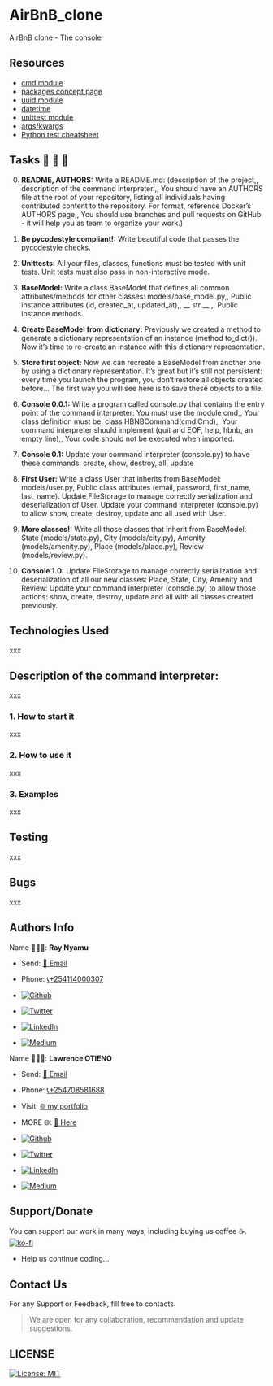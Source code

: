 # AirBnB_clone
AirBnB clone - The console

## Resources

* [cmd module](https://alx-intranet.hbtn.io/rltoken/8ecCwE6veBmm3Nppw4hz5A)
* [packages concept page](https://alx-intranet.hbtn.io)
* [uuid module](https://alx-intranet.hbtn.io/rltoken/KfL9TqwdI69W6ttG6gTPPQ)
* [datetime](https://alx-intranet.hbtn.io/rltoken/1d8I3jSKgnYAtA1IZfEDpA)
* [unittest module](https://alx-intranet.hbtn.io/rltoken/IlFiMB8UmqBG2CxA0AD3jA)
* [args/kwargs](https://alx-intranet.hbtn.io/rltoken/C_a0EKbtvKdMcwIAuSIZng)
* [Python test cheatsheet](https://alx-intranet.hbtn.io/rltoken/tgNVrKKzlWgS4dfl3mQklw)

## Tasks 🚨 🚨 🚨

0.  __README, AUTHORS:__ Write a README.md: (description of the project,, description of the command interpreter.,, You should have an AUTHORS file at the root of your repository, listing all individuals having contributed content to the repository. For format, reference Docker’s AUTHORS page,, You should use branches and pull requests on GitHub - it will help you as team to organize your work.)

1. __Be pycodestyle compliant!:__ Write beautiful code that passes the pycodestyle checks.

2. __Unittests:__ All your files, classes, functions must be tested with unit tests. Unit tests must also pass in non-interactive mode.

3. __BaseModel:__ Write a class BaseModel that defines all common attributes/methods for other classes: models/base_model.py,, Public instance attributes (id, created_at, updated_at),, __ str __ ,, Public instance methods.

4. __Create BaseModel from dictionary:__ Previously we created a method to generate a dictionary representation of an instance (method to_dict()). Now it’s time to re-create an instance with this dictionary representation.

5. __Store first object:__ Now we can recreate a BaseModel from another one by using a dictionary representation. It’s great but it’s still not persistent: every time you launch the program, you don’t restore all objects created before… The first way you will see here is to save these objects to a file.

6.  __Console 0.0.1:__ Write a program called console.py that contains the entry point of the command interpreter: You must use the module cmd,, Your class definition must be: class HBNBCommand(cmd.Cmd),, Your command interpreter should implement (quit and EOF, help, hbnb, an empty line),, Your code should not be executed when imported.

7. __Console 0.1:__ Update your command interpreter (console.py) to have these commands: create, show, destroy, all, update

8. __First User:__ Write a class User that inherits from BaseModel: models/user.py, Public class attributes (email, password, first_name, last_name). Update FileStorage to manage correctly serialization and deserialization of User. Update your command interpreter (console.py) to allow show, create, destroy, update and all used with User.

9. __More classes!:__ Write all those classes that inherit from BaseModel: State (models/state.py), City (models/city.py), Amenity (models/amenity.py), Place (models/place.py), Review (models/review.py).

10. __Console 1.0:__ Update FileStorage to manage correctly serialization and deserialization of all our new classes: Place, State, City, Amenity and Review: Update your command interpreter (console.py) to allow those actions: show, create, destroy, update and all with all classes created previously.

<!-- 11. __:__  -->

## Technologies Used

xxx

## Description of the command interpreter:

xxx

### 1. How to start it

xxx

### 2. How to use it

xxx

### 3. Examples

xxx

## Testing

xxx

## Bugs

xxx

## Authors Info

Name 👨🏽‍💻: __Ray Nyamu__

* Send: [📧 Email](mailto:brianmugambi199@gmail.com)

* Phone: [📞+254114000307](tel:+254114000307)

* <a href="https://github.com/briankod" target="_blank"><img alt="Github" src="https://img.shields.io/badge/GitHub-%2312100E.svg?&style=for-the-badge&logo=Github&logoColor=white" /></a>

* <a href="https://twitter.com/briankod" target="_blank"><img alt="Twitter" src="https://img.shields.io/badge/twitter-%231DA1F2.svg?&style=for-the-badge&logo=twitter&logoColor=white" /></a>

* <a href="https://www.linkedin.com/in/briankod" target="_blank"><img alt="LinkedIn" src="https://img.shields.io/badge/linkedin-%230077B5.svg?&style=for-the-badge&logo=linkedin&logoColor=white" /></a>

* <a href="https://medium.com/@briankod" target="_blank"><img alt="Medium" src="https://img.shields.io/badge/medium-%2312100E.svg?&style=for-the-badge&logo=medium&logoColor=white" /></a>

Name 👨🏽‍💻: __Lawrence OTIENO__

* Send: [📧 Email](mailto:lawifirst@gmail.com)

* Phone: [📞+254708581688](tel:+254708581688)

* Visit: [🌐 my portfolio](https://lawiotieno.github.io/portfolio)

* MORE 🌐: [🔗 Here](https://shor.by/lawi)

* <a href="https://github.com/streetgrandmaster" target="_blank"><img alt="Github" src="https://img.shields.io/badge/GitHub-%2312100E.svg?&style=for-the-badge&logo=Github&logoColor=white" /></a>

* <a href="https://twitter.com/LawiGrandmaster" target="_blank"><img alt="Twitter" src="https://img.shields.io/badge/twitter-%231DA1F2.svg?&style=for-the-badge&logo=twitter&logoColor=white" /></a>

* <a href="https://www.linkedin.com/in/streetgrandmaster" target="_blank"><img alt="LinkedIn" src="https://img.shields.io/badge/linkedin-%230077B5.svg?&style=for-the-badge&logo=linkedin&logoColor=white" /></a>

* <a href="https://medium.com/@streetgm" target="_blank"><img alt="Medium" src="https://img.shields.io/badge/medium-%2312100E.svg?&style=for-the-badge&logo=medium&logoColor=white" /></a>

## Support/Donate

You can support our work in many ways, including buying us coffee ☕️.  
[![ko-fi](https://ko-fi.com/img/githubbutton_sm.svg)](https://ko-fi.com/N4N26PU7L)

* Help us continue coding...

<!-- [Buy Me Coffee ☕️](https://ko-fi.com/streetgrandmaster) -->

## Contact Us

For any Support or Feedback, fill free to contacts.
> We are open for any collaboration, recommendation and update suggestions.

## LICENSE

[![License: MIT](https://img.shields.io/badge/License-MIT-yellow.svg)](/LICENSE)

<!-- [MIT License](https://choosealicense.com/licenses/mit/) -->
